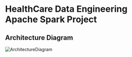 # HealthCare Data Engineering Apache Spark Project
## Architecture Diagram
![ArchitectureDiagram](https://github.com/user-attachments/assets/fe2d19f9-0bd1-479b-a368-2cc9e499c0c6)
